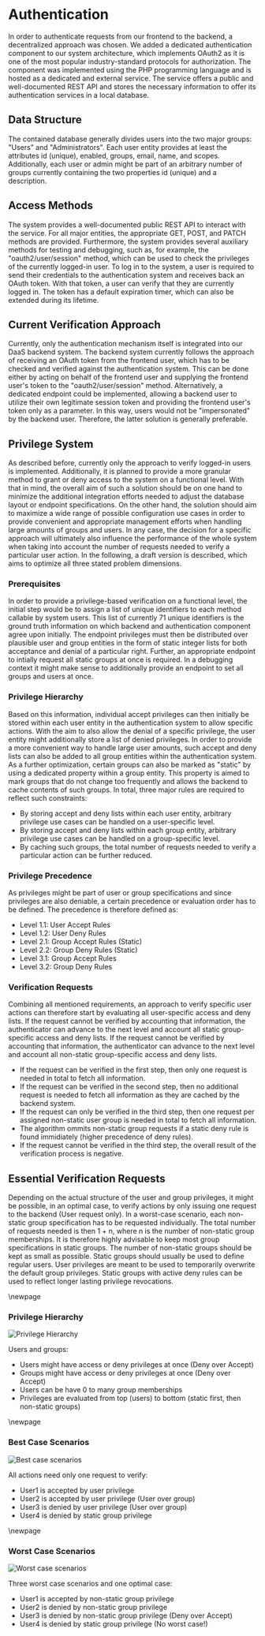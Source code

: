 # Authentication
In order to authenticate requests from our frontend to the backend, a
decentralized approach was chosen. We added a dedicated authentication
component to our system architecture, which implements OAuth2 as it is
one of the most popular industry-standard protocols for authorization.
The component was implemented using the PHP programming language and is
hosted as a dedicated and external service. The service offers a public
and well-documented REST API and stores the necessary information to
offer its authentication services in a local database.

## Data Structure
The contained database generally divides users into the two major
groups: "Users" and "Administrators". Each user entity provides at
least the attributes id (unique), enabled, groups, email, name, and
scopes. Additionally, each user or admin might be part of an arbitrary
number of groups currently containing the two properties id (unique) and a
description.

## Access Methods
The system provides a well-documented public REST API to interact with
the service. For all major entities, the appropriate GET, POST, and
PATCH methods are provided. Furthermore, the system provides several
auxiliary methods for testing and debugging, such as, for example, the
"oauth2/user/session" method, which can be used to check the privileges
of the currently logged-in user. To log in to the system, a user is
required to send their credentials to the authentication system and
receives back an OAuth token. With that token, a user can verify that
they are currently logged in. The token has a default expiration
timer, which can also be extended during its lifetime.

## Current Verification Approach
Currently, only the authentication mechanism itself is integrated into
our DaaS backend system. The backend system currently follows the
approach of receiving an OAuth token from the frontend user, which has
to be checked and verified against the authentication system. This can
be done either by acting on behalf of the frontend user and supplying
the frontend user's token to the "oauth2/user/session" method.
Alternatively, a dedicated endpoint could be implemented, allowing a
backend user to utilize their own legitimate session token and
providing the frontend user's token only as a parameter. In this way,
users would not be "impersonated" by the backend user. Therefore, the
latter solution is generally preferable.

## Privilege System
As described before, currently only the approach to verify logged-in
users is implemented. Additionally, it is planned to provide a more
granular method to grant or deny access to the system on a functional
level. With that in mind, the overall aim of such a solution should be
on one hand to minimize the additional integration efforts needed to
adjust the database layout or endpoint specifications. On the other
hand, the solution should aim to maximize a wide range of possible
configuration use cases in order to provide convenient and appropriate
management efforts when handling large amounts of groups and users. In
any case, the decision for a specific approach will ultimately also
influence the performance of the whole system when taking into account
the number of requests needed to verify a particular user action. In
the following, a draft version is described, which aims to optimize
all three stated problem dimensions.

### Prerequisites
In order to provide a privilege-based verification on a functional
level, the initial step would be to assign a list of unique identifiers
to each method callable by system users. This list
of currently 71 unique identifiers is the ground truth information
on which backend and authentication component agree upon initially.
The endpoint privileges must then be distributed
over plausible user and group entities
in the form of static integer lists for both
acceptance and denial of a particular right.
Further, an appropriate endpoint
to intially request all static groups at once is required.
In a debugging context it might make sense
to additionally provide an endpoint to set all groups and users at once.

### Privilege Hierarchy
Based on this information, individual accept privileges can then initially be
stored within each user entity in the authentication system to allow
specific actions. With the aim to also allow the denial of a specific
privilege, the user entity might additionally store a list of denied
privileges. In order to provide a more convenient way to handle large
user amounts, such accept and deny lists can also be added to all
group entities within the authentication system. As a further
optimization, certain groups can also be marked as "static" by using a
dedicated property within a group entity.
This property is aimed to mark groups that do not change too frequently
and allows the backend
to cache contents of such groups.
In total, three major rules are required to reflect such constraints:

- By storing accept and deny lists within each user entity, arbitrary
  privilege use cases can be handled on a user-specific level.
- By storing accept and deny lists within each group entity, arbitrary
  privilege use cases can be handled on a group-specific level.
- By caching such groups, the total number of requests needed to
  verify a particular action can be further reduced.

### Privilege Precedence
As privileges might be part of user or group specifications and since
privileges are also deniable, a certain precedence or evaluation order
has to be defined. The precedence is therefore defined as:

- Level 1.1: User Accept Rules
- Level 1.2: User Deny Rules
- Level 2.1: Group Accept Rules (Static)
- Level 2.2: Group Deny Rules (Static)
- Level 3.1: Group Accept Rules
- Level 3.2: Group Deny Rules

### Verification Requests
Combining all mentioned requirements, an approach to verify specific
user actions can therefore start by evaluating all user-specific access
and deny lists. If the request cannot be verified by accounting that
information, the authenticator can advance to the next level and
account all static group-specific access and deny lists. If the request
cannot be verified by accounting that information, the authenticator
can advance to the next level and account all non-static group-specific
access and deny lists.

- If the request can be verified in the first step, then only one
  request is needed in total to fetch all information.
- If the request can be verified in the second step, then no additional
  request is needed to fetch all information as they are cached by the
  backend system.
- If the request can only be verified in the third step, then one
  request per assigned non-static user group is needed in total to
  fetch all information.
- The algorithm ommits non-static group requests if a static deny rule
is found immidiately (higher precedence of deny rules).
- If the request cannot be verified in the third step, the overall
  result of the verification process is negative.

## Essential Verification Requests
Depending on the actual structure of the user and group privileges, it
might be possible, in an optimal case, to verify actions by only
issuing one request to the backend (User request only).
In a worst-case scenario, each
non-static group specification has to be requested individually.
The total number of requests needed is then 1 + n,
where n is the number of non-static group
memberships. It is therefore highly advisable to keep most group
specifications in static groups.
The number of non-static groups should be kept as small as possible.
Static groups should usually be used to define regular users.
User privileges are meant to be used
to temporarily overwrite the default group privileges.
Static groups with active deny rules can be used
to reflect longer lasting privilege revocations.

\newpage
### Privilege Hierarchy
![Privilege Hierarchy](privilege_hierarchy.png)

Users and groups:

- Users might have access or deny privileges at once (Deny over Accept)
- Groups might have access or deny privileges at once (Deny over Accept)
- Users can be have 0 to many group memberships
- Privileges are evaluated from top (users)
to bottom (static first, then non-static groups)

\newpage
### Best Case Scenarios
![Best case scenarios](best_case.png)

All actions need only one request to verify:

- User1 is accepted by user privilege
- User2 is accepted by user privilege (User over group)
- User3 is denied by user privilege (User over group)
- User4 is denied by static group privilege

\newpage
### Worst Case Scenarios
![Worst case scenarios](worst_case.png)

Three worst case scenarios and one optimal case:

- User1 is accepted by non-static group privilege
- User2 is denied by non-static group privilege
- User3 is denied by non-static group privilege (Deny over Accept)
- User4 is denied by static group privilege (No worst case!)


